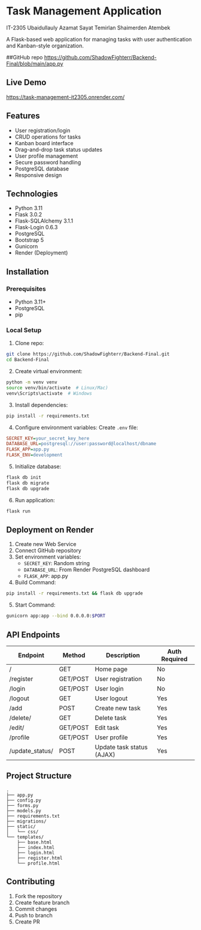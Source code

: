 # Task Management Application
IT-2305
Ubaidullauly Azamat
Sayat Temirlan
Shaimerden Atembek

A Flask-based web application for managing tasks with user authentication and Kanban-style organization.

##GitHub repo
https://github.com/ShadowFighterr/Backend-Final/blob/main/app.py

## Live Demo
https://task-management-it2305.onrender.com/

## Features
- User registration/login
- CRUD operations for tasks
- Kanban board interface
- Drag-and-drop task status updates
- User profile management
- Secure password handling
- PostgreSQL database
- Responsive design

## Technologies
- Python 3.11
- Flask 3.0.2
- Flask-SQLAlchemy 3.1.1
- Flask-Login 0.6.3
- PostgreSQL
- Bootstrap 5
- Gunicorn
- Render (Deployment)

## Installation

### Prerequisites
- Python 3.11+
- PostgreSQL
- pip

### Local Setup
1. Clone repo:
```bash
git clone https://github.com/ShadowFighterr/Backend-Final.git
cd Backend-Final
```

2. Create virtual environment:
```bash
python -m venv venv
source venv/bin/activate  # Linux/Mac)
venv\Scripts\activate  # Windows
```

3. Install dependencies:
```bash
pip install -r requirements.txt
```

4. Configure environment variables:
Create `.env` file:
```ini
SECRET_KEY=your_secret_key_here
DATABASE_URL=postgresql://user:password@localhost/dbname
FLASK_APP=app.py
FLASK_ENV=development
```

5. Initialize database:
```bash
flask db init
flask db migrate
flask db upgrade
```

6. Run application:
```bash
flask run
```

## Deployment on Render
1. Create new Web Service
2. Connect GitHub repository
3. Set environment variables:
   - `SECRET_KEY`: Random string
   - `DATABASE_URL`: From Render PostgreSQL dashboard
   - `FLASK_APP`: app.py
4. Build Command:
```bash
pip install -r requirements.txt && flask db upgrade
```
5. Start Command:
```bash
gunicorn app:app --bind 0.0.0.0:$PORT
```

## API Endpoints
| Endpoint | Method | Description | Auth Required |
|----------|--------|-------------|---------------|
| / | GET | Home page | No |
| /register | GET/POST | User registration | No |
| /login | GET/POST | User login | No |
| /logout | GET | User logout | Yes |
| /add | POST | Create new task | Yes |
| /delete/<id> | GET | Delete task | Yes |
| /edit/<id> | GET/POST | Edit task | Yes |
| /profile | GET/POST | User profile | Yes |
| /update_status/<id> | POST | Update task status (AJAX) | Yes |

## Project Structure
```
.
├── app.py
├── config.py
├── forms.py
├── models.py
├── requirements.txt
├── migrations/
├── static/
│   └── css/
└── templates/
    ├── base.html
    ├── index.html
    ├── login.html
    ├── register.html
    └── profile.html
```

## Contributing
1. Fork the repository
2. Create feature branch
3. Commit changes
4. Push to branch
5. Create PR
